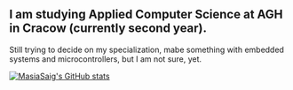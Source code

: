 ## I am studying Applied Computer Science at AGH in Cracow (currently second year). <br>
Still trying to decide on my specialization, mabe something with embedded systems and microcontrollers, but I am not sure, yet.

[![MasiaSaig's GitHub stats](https://github-readme-stats.vercel.app/api?username=MasiaSaig)](https://github.com/anuraghazra/github-readme-stats)
